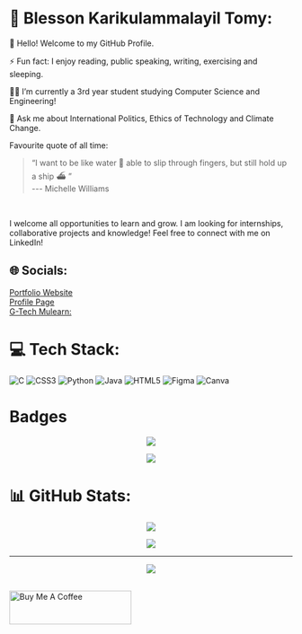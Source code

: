 
<h1> 💫 Blesson Karikulammalayil Tomy: </h1>

<p>🤝 Hello! Welcome to my GitHub Profile.</p> 
<p">⚡ Fun fact: I enjoy reading, public speaking, writing, exercising and sleeping.</p>
<p>👨‍🎓 I’m currently a 3rd year student studying Computer Science and Engineering!</p>
<p>💬 Ask me about International Politics, Ethics of Technology and Climate Change.</p>



Favourite quote of all time:<br>
> “I want to be like water 🌊  able to slip through fingers, but still hold up a ship ⛴️ ”<br> --- Michelle Williams
<br>


I welcome all opportunities to learn and grow. I am looking for internships, collaborative projects and knowledge! 
Feel free to connect with me on LinkedIn!


## 🌐 Socials:
[Portfolio Website](https://blessonktomy.tech/) <br>
[Profile Page](https://profile.blessonktomy.tech/) <br>
[G-Tech Mulearn:](https://app.mulearn.org/profile/blessonkarikulammalayiltomy@mulearn)

# 💻 Tech Stack:
![C](https://img.shields.io/badge/c-%2300599C.svg?style=for-the-badge&logo=c&logoColor=white) ![CSS3](https://img.shields.io/badge/css3-%231572B6.svg?style=for-the-badge&logo=css3&logoColor=white) ![Python](https://img.shields.io/badge/python-3670A0?style=for-the-badge&logo=python&logoColor=ffdd54) ![Java](https://img.shields.io/badge/java-%23ED8B00.svg?style=for-the-badge&logo=java&logoColor=white) ![HTML5](https://img.shields.io/badge/html5-%23E34F26.svg?style=for-the-badge&logo=html5&logoColor=white) 	![Figma](https://img.shields.io/badge/figma-%23F24E1E.svg?style=for-the-badge&logo=figma&logoColor=white) ![Canva](https://img.shields.io/badge/Canva-%2300C4CC.svg?style=for-the-badge&logo=Canva&logoColor=white)

# Badges

<p align = "center">
  <img  src = "https://holopin.me/blessontomy">
</p> 

<p align = "center">
  <img  src = "https://github-profile-trophy.vercel.app/?username=Blesson-Tomy">
</p> 


# 📊 GitHub Stats:

<p align = "center">
  <img  src = "https://github-readme-streak-stats.herokuapp.com/?user=Blesson-Tomy&theme=algolia&hide_border=false">
</p> 
<p align = "center">
  <img  src = "https://my-github-readme-status.vercel.app/api?username=Blesson-Tomy&show_icons=true&theme=algolia&line_height=27&count_private=true">
</p> 

---
<p align = "center" >
  <img src = "https://visitcount.itsvg.in/api?id=Blesson-Tomy&icon=0&color=0">

</p>

<br/>
<a href="https://www.buymeacoffee.com/blessonktomy" target="_blank" >
<img  src="https://cdn.buymeacoffee.com/buttons/v2/default-yellow.png" alt="Buy Me A Coffee" style="height: 60px !important;width: 217px !important;align: center !important;" ></a>
